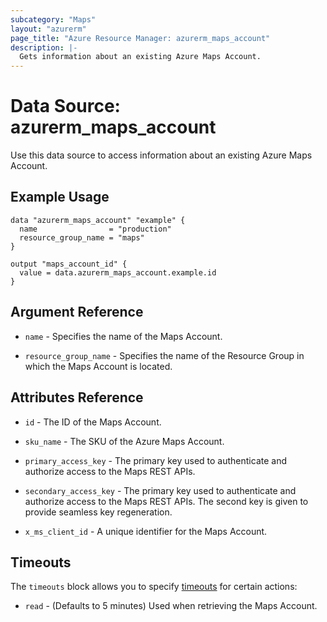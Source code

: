 ```yaml
---
subcategory: "Maps"
layout: "azurerm"
page_title: "Azure Resource Manager: azurerm_maps_account"
description: |-
  Gets information about an existing Azure Maps Account.
---
```


# Data Source: azurerm_maps_account

Use this data source to access information about an existing Azure Maps Account.

## Example Usage

```hcl
data "azurerm_maps_account" "example" {
  name                = "production"
  resource_group_name = "maps"
}

output "maps_account_id" {
  value = data.azurerm_maps_account.example.id
}
```

## Argument Reference

* `name` - Specifies the name of the Maps Account.

* `resource_group_name` - Specifies the name of the Resource Group in which the Maps Account is located.

## Attributes Reference

* `id` - The ID of the Maps Account.

* `sku_name` - The SKU of the Azure Maps Account.

* `primary_access_key` - The primary key used to authenticate and authorize access to the Maps REST APIs.

* `secondary_access_key` - The primary key used to authenticate and authorize access to the Maps REST APIs. The second key is given to provide seamless key regeneration.

* `x_ms_client_id` - A unique identifier for the Maps Account.


## Timeouts

The `timeouts` block allows you to specify [timeouts](https://www.terraform.io/language/resources/syntax#operation-timeouts) for certain actions:

* `read` - (Defaults to 5 minutes) Used when retrieving the Maps Account.
